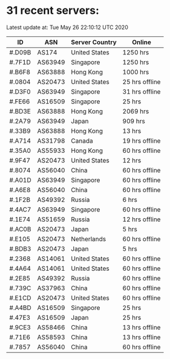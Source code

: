 # 31 recent servers:

Latest update at: Tue May 26 22:10:12 UTC 2020

| ID | ASN | Server Country | Online |
| -- | --- | -------------- | ------ |
| #.D09B | AS174 | United States | 1250 hrs |
| #.7F1D | AS63949 | Singapore | 1250 hrs |
| #.B6F8 | AS63888 | Hong Kong | 1000 hrs |
| #.0804 | AS20473 | United States | 25 hrs offline |
| #.D3F0 | AS63949 | Singapore | 31 hrs offline |
| #.FE66 | AS16509 | Singapore | 25 hrs |
| #.BD3E | AS63888 | Hong Kong | 2069 hrs |
| #.2A79 | AS63949 | Japan | 909 hrs |
| #.33B9 | AS63888 | Hong Kong | 13 hrs |
| #.A714 | AS31798 | Canada | 19 hrs offline |
| #.35A0 | AS55933 | Hong Kong | 60 hrs offline |
| #.9F47 | AS20473 | United States | 12 hrs |
| #.8074 | AS56040 | China | 60 hrs offline |
| #.A01D | AS63949 | Singapore | 60 hrs offline |
| #.A6E8 | AS56040 | China | 60 hrs offline |
| #.1F2B | AS49392 | Russia | 6 hrs |
| #.4AC7 | AS63949 | Singapore | 60 hrs offline |
| #.1E74 | AS51659 | Russia | 12 hrs offline |
| #.AC0B | AS20473 | Japan | 5 hrs |
| #.E105 | AS20473 | Netherlands | 60 hrs offline |
| #.BDB3 | AS20473 | Japan | 5 hrs |
| #.2368 | AS14061 | United States | 60 hrs offline |
| #.4A64 | AS14061 | United States | 60 hrs offline |
| #.2E85 | AS49392 | Russia | 60 hrs offline |
| #.739C | AS37963 | China | 60 hrs offline |
| #.E1CD | AS20473 | United States | 60 hrs offline |
| #.A4BD | AS16509 | Singapore | 25 hrs |
| #.47E3 | AS16509 | Japan | 25 hrs |
| #.9CE3 | AS58466 | China | 13 hrs offline |
| #.71E6 | AS58593 | China | 13 hrs offline |
| #.7857 | AS56040 | China | 60 hrs offline |

